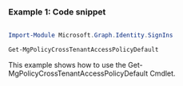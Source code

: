 ### Example 1: Code snippet

```powershell

Import-Module Microsoft.Graph.Identity.SignIns

Get-MgPolicyCrossTenantAccessPolicyDefault

```
This example shows how to use the Get-MgPolicyCrossTenantAccessPolicyDefault Cmdlet.


